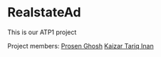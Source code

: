 # RealstateAd
This is our ATP1 project 

Project members:
<a href="https://www.facebook.com/prosenghosh25">Prosen Ghosh</a>
<a href="https://www.facebook.com/kaizar.inan">Kaizar Tariq Inan</a>

